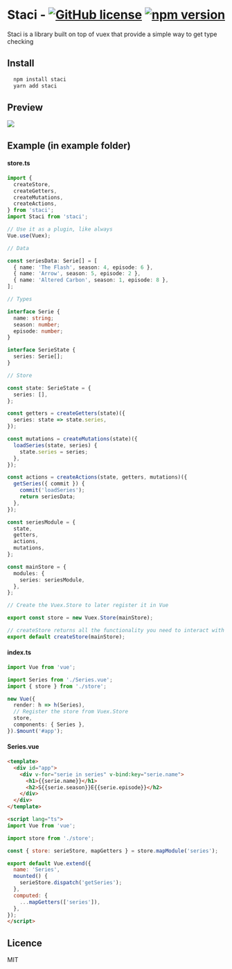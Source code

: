 # Staci - [![GitHub license](https://img.shields.io/badge/license-MIT-blue.svg)](https://github.com/joelmut/staci/blob/master/LICENSE) [![npm version](https://img.shields.io/npm/v/staci.svg)](https://www.npmjs.com/package/staci)

Staci is a library built on top of vuex that provide a simple way to get type checking

## Install

```bash
  npm install staci
  yarn add staci
```

## Preview

![](https://i.imgur.com/ttAYj2j.gif)

## Example (in example folder)

#### store.ts

```typescript
import {
  createStore,
  createGetters,
  createMutations,
  createActions,
} from 'staci';
import Staci from 'staci';

// Use it as a plugin, like always
Vue.use(Vuex);

// Data

const seriesData: Serie[] = [
  { name: 'The Flash', season: 4, episode: 6 },
  { name: 'Arrow', season: 5, episode: 2 },
  { name: 'Altered Carbon', season: 1, episode: 8 },
];

// Types

interface Serie {
  name: string;
  season: number;
  episode: number;
}

interface SerieState {
  series: Serie[];
}

// Store

const state: SerieState = {
  series: [],
};

const getters = createGetters(state)({
  series: state => state.series,
});

const mutations = createMutations(state)({
  loadSeries(state, series) {
    state.series = series;
  },
});

const actions = createActions(state, getters, mutations)({
  getSeries({ commit }) {
    commit('loadSeries');
    return seriesData;
  },
});

const seriesModule = {
  state,
  getters,
  actions,
  mutations,
};

const mainStore = {
  modules: {
    series: seriesModule,
  },
};

// Create the Vuex.Store to later register it in Vue

export const store = new Vuex.Store(mainStore);

// createStore returns all the functionality you need to interact with the store
export default createStore(mainStore);
```

#### index.ts

```typescript
import Vue from 'vue';

import Series from './Series.vue';
import { store } from './store';

new Vue({
  render: h => h(Series),
  // Register the store from Vuex.Store
  store,
  components: { Series },
}).$mount('#app');
```

#### Series.vue

```html
<template>
  <div id="app">
    <div v-for="serie in series" v-bind:key="serie.name">
      <h1>{{serie.name}}</h1>
      <h2>S{{serie.season}}E{{serie.episode}}</h2>
    </div>
  </div>
</template>

<script lang="ts">
import Vue from 'vue';

import store from './store';

const { store: serieStore, mapGetters } = store.mapModule('series');

export default Vue.extend({
  name: 'Series',
  mounted() {
    serieStore.dispatch('getSeries');
  },
  computed: {
    ...mapGetters(['series']),
  },
});
</script>
```

## Licence

MIT
